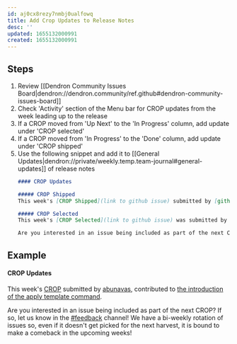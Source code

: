 ```yaml
---
id: aj0cx8rezy7nmbj0ualfowq
title: Add Crop Updates to Release Notes
desc: ''
updated: 1655132000991
created: 1655132000991
---
```

## Steps 
1. Review [[Dendron Community Issues Board|dendron://dendron.community/ref.github#dendron-community-issues-board]]
1. Check 'Activity' section of the Menu bar for CROP updates from the week leading up to the release
1. If a CROP moved from 'Up Next' to the 'In Progress' column, add update under 'CROP selected' 
1. If a CROP moved from 'In Progress' to the 'Done' column, add update under 'CROP shipped' 
1. Use the following snippet and add it to [[General Updates|dendron://private/weekly.temp.team-journal#general-updates]] of release notes
    ```md
    #### CROP Updates

    ##### CROP Shipped
    This week's [CROP Shipped](link to github issue) submitted by [github username](github profile), led to 'insert feat/enhance/fix correlating to issue.'
    
    ##### CROP Selected
    This week's [CROP Selected](link to github issue) was submitted by [github username](github profile). 
    
    Are you interested in an issue being included as part of the next CROP? If so, let us know in the [#feedback](https://discordapp.com/channels/717965437182410783/739186036495876126) channel! We have a bi-weekly rotation of issues so, even if it doesn't get picked for the next harvest, it is bound to make a comeback in the upcoming weeks!
    
## Example

#### CROP Updates

This week's [CROP](https://github.com/dendronhq/dendron/issues/2311) submitted by [abunavas](https://github.com/abunavas), contributed to [the introduction of the apply template command](https://github.com/dendronhq/dendron/pull/2982). 

Are you interested in an issue being included as part of the next CROP? If so, let us know in the [#feedback](https://discordapp.com/channels/717965437182410783/739186036495876126) channel! We have a bi-weekly rotation of issues so, even if it doesn't get picked for the next harvest, it is bound to make a comeback in the upcoming weeks!
